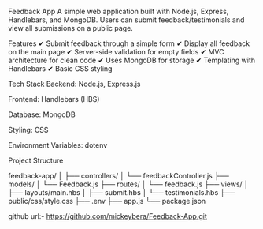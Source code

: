Feedback App
A simple web application built with Node.js, Express, Handlebars, and MongoDB.
Users can submit feedback/testimonials and view all submissions on a public page.

Features
✔ Submit feedback through a simple form
✔ Display all feedback on the main page
✔ Server-side validation for empty fields
✔ MVC architecture for clean code
✔ Uses MongoDB for storage
✔ Templating with Handlebars
✔ Basic CSS styling

Tech Stack
Backend: Node.js, Express.js

Frontend: Handlebars (HBS)

Database: MongoDB

Styling: CSS

Environment Variables: dotenv

Project Structure

feedback-app/
│
├── controllers/
│   └── feedbackController.js
├── models/
│   └── Feedback.js
├── routes/
│   └── feedback.js
├── views/
│   ├── layouts/main.hbs
│   ├── submit.hbs
│   └── testimonials.hbs
├── public/css/style.css
├── .env
├── app.js
└── package.json

github url:- https://github.com/mickeybera/Feedback-App.git